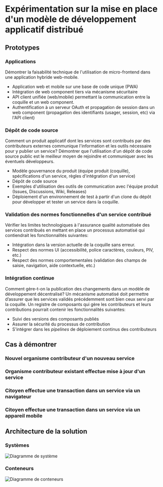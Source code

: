 # Expérimentation sur la mise en place d'un modèle de développement applicatif distribué

## Prototypes

### Applications

Démontrer la faisabilité technique de l'utilisation de micro-frontend dans une application hybride web-mobile. 

* Application web et mobile sur une base de code unique (PWA) 
* Intégration de web component tiers via mécanisme sécuritaire
* API client unifiée (web/mobile) permettant la communication entre la coquille et un web component.  
* Authentification à un serveur OAuth et propagation de session dans un web component (propagation des identifiants (usager, session, etc) via l'API client) 

### Dépôt de code source

Comment un produit applicatif dont les services sont contribués par des contributeurs externes communique l'information et les outils nécessaire pour y publier un service? Démontrer que l'utilisation d'un dépôt de code source public est le meilleur moyen de rejoindre et communiquer avec les éventuels développeurs.  

* Modèle gouvernance du produit (équipe produit (coquille), spécifications d'un service, règles d'intégration d'un service) 
* Dépôt de code source 
* Exemples d'utilisation des outils de communication avec l'équipe produit (Issues, Discussions, Wiki, Releases) 
* Déploiement d'un environnement de test à partir d'un clone du dépôt pour développer et tester un service dans la coquille. 

### Validation des normes fonctionnelles d'un service contribué 

Vérifier les limites technologiques à l'assurance qualité automatisée des services contribués en mettant en place un processus automatisé qui contiendrait les fonctionnalités suivantes: 

* Intégration dans la version actuelle de la coquille sans erreur. 
* Respect des normes UI (accessibilité, police caractères, couleurs, PIV, etc.) 
* Respect des normes comportementales (validation des champs de saisie, navigation, aide contextuelle, etc.) 

### Intégration continue 

Comment gère-t-on la publication des changements dans un modèle de développement décentralisé? Un mécanisme automatisé doit permettre d’assurer que les services validés précédemment sont bien ceux servi par la coquille. Un registre de composants qui gère les contributeurs et leurs contributions pourrait contenir les fonctionnalités suivantes:

* Suivi des versions des composants publiés 
* Assurer la sécurité du processus de contribution
* S'intégrer dans les *pipelines* de déploiement continus des contributeurs

## Cas à démontrer

### Nouvel organisme contributeur d'un nouveau service

### Organisme contributeur existant effectue mise à jour d'un service

### Citoyen effectue une transaction dans un service via un navigateur

### Citoyen effectue une transaction dans un service via un appareil mobile

## Architecture de la solution

### Systèmes
![Diagramme de système](https://www.plantuml.com/plantuml/proxy?cache=no&fmt=svg&src=https://raw.githubusercontent.com/CQEN-QDCE/exp-dev-distribue/main/exp/architecture/systeme.puml)

### Conteneurs
![Diagramme de conteneurs](https://www.plantuml.com/plantuml/proxy?cache=no&fmt=svg&src=https://raw.githubusercontent.com/CQEN-QDCE/exp-dev-distribue/main/exp/architecture/conteneurs.puml)
